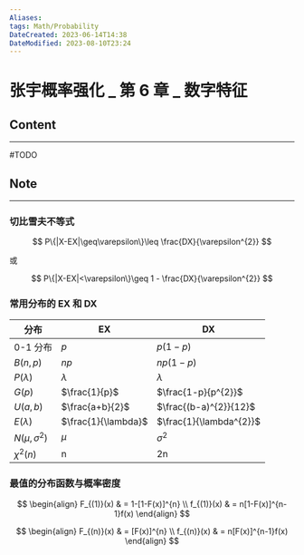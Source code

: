 ```yaml
---
Aliases: 
tags: Math/Probability 
DateCreated: 2023-06-14T14:38
DateModified: 2023-08-10T23:24
---
```

# 张宇概率强化 _ 第 6 章 _ 数字特征

## Content
---
#TODO

## Note
---
### 切比雪夫不等式

$$
P\{|X-EX|\geq\varepsilon\}\leq \frac{DX}{\varepsilon^{2}}
$$

或

$$
P\{|X-EX|<\varepsilon\}\geq 1 - \frac{DX}{\varepsilon^{2}}
$$

### 常用分布的 EX 和 DX

| 分布                 | EX                  | DX                      |
| -------------------- | ------------------- | ----------------------- |
| 0-1 分布              | $p$                 | $p(1-p)$                |
| $B(n,p)$             | $np$                | $np(1-p)$               |
| $P(\lambda)$         | $\lambda$           | $\lambda$               |
| $G(p)$               | $\frac{1}{p}$       | $\frac{1-p}{p^{2}}$     |
| $U(a,b)$             | $\frac{a+b}{2}$     | $\frac{(b-a)^{2}}{12}$  |
| $E(\lambda)$         | $\frac{1}{\lambda}$ | $\frac{1}{\lambda^{2}}$ |
| $N(\mu, \sigma^{2})$ | $\mu$               | $\sigma^{2}$            |
| $\chi^{2}(n)$        | n                   | 2n                        |

### 最值的分布函数与概率密度

$$
\begin{align}
F_{(1)}(x) & = 1-[1-F(x)]^{n}  \\
f_{(1)}(x)  & = n[1-F(x)]^{n-1}f(x)
\end{align}
$$

$$
\begin{align}
F_{(n)}(x) & = [F(x)]^{n}  \\
f_{(n)}(x)  & = n[F(x)]^{n-1}f(x)
\end{align}
$$
